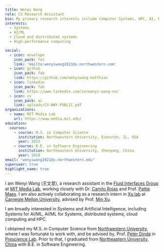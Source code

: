 ```yaml
---
title: Wenyi Wang
role: CS Research Assistant
bio: My primary research interests include Computer Systems, HPC, AI, Robotics and the intersection of them.
interests:
  - Systems
  - AI/ML
  - Cloud and distributed systems
  - High-performance computing

social:
  - icon: envelope
    icon_pack: fas
    link: 'mailto:wenyiwang2021@u.northwestern.com'
  - icon: github
    icon_pack: fab
    link: https://github.com/wenyiwang-matthias
  - icon: linkedin
    icon_pack: fab
    link: https://www.linkedin.com/in/wenyi-wang-nu/
  - icon: cv
    icon_pack: ai
    link: uploads/CV-WWY-PUBLIC.pdf
organizations:
  - name: MIT Media Lab
    url: https://www.media.mit.edu/
education:
  courses:
    - course: M.S. in Computer Science
      institution: Northwestern University, Evanston, IL, USA
      year: 2021
    - course: B.E. in Software Engineering
      institution: Northeastern University, Shenyang, China
      year: 2019
email: "wenyiwang2021@u.northwestern.edu"
superuser: true
highlight_name: true
---
```

I am Wenyi Wang (王文意), a research assistant in the [Fluid Interfaces Group](https://www.media.mit.edu/groups/fluid-interfaces/projects/) at [MIT Media Lab](https://www.media.mit.edu/), working closely with Dr. [Camilo Rojas](https://www.media.mit.edu/people/camilorq/overview/) and Prof. [Pattie Maes](https://www.media.mit.edu/people/pattie/overview/).
I am also actively collaborating as a research intern in [Xu lab](https://xulabs.github.io/) at [Carnegie Mellon University](https://www.cs.cmu.edu/), advised by Prof. [Min Xu](https://xulabs.github.io/min-xu/).


I am broadly interested in Systems and Artificial Intelligence, including Systems for AI/ML, AI/ML for Systems, distributed systems, cloud computing and HPC.

I obtained my M.S. in Computer Science from [Northwestern University](https://www.mccormick.northwestern.edu/computer-science/), where I was fortunate to work with, and be advised by, Prof. [Peter Dinda](http://pdinda.org/) in [Prescience Lab](http://presciencelab.org/).
Prior to that, I graduated from [Northeastern University, China](http://english.neu.edu.cn/) with B.E. in Software Engineering.


